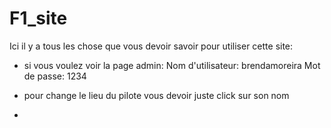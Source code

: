 # F1_site

Ici il y a tous les chose que vous devoir savoir pour utiliser cette site:

* si vous voulez voir la page admin:
  Nom d'utilisateur: brendamoreira
  Mot de passe: 1234

* pour change le lieu du pilote vous devoir juste click sur son nom

* 
